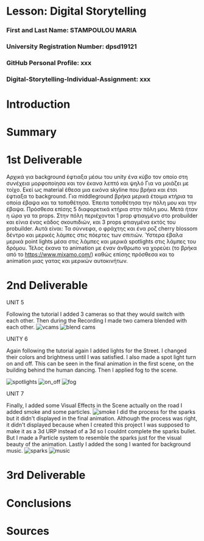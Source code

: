 # Lesson: Digital Storytelling

### First and Last Name: STAMPOULOU MARIA
### University Registration Number: dpsd19121
### GitHub Personal Profile: xxx
### Digital-Storytelling-Individual-Assignment: xxx

# Introduction



# Summary


# 1st Deliverable

Aρχικά για background έφτιαξα μέσω του unity ένα κύβο τον οποίο στη συνέχεια μορφοποίησα και τον έκανα λεπτό και ψηλό Για να μοιάζει με τοίχο. Εκεί ως material έθεσα μια εικόνα skyline που βρήκα και έτσι έφτιαξα το background. Για middleground βρήκα μερικά έτοιμα κτήρια τα οποία έβαψα και τα τοποθέτησα. Έπειτα τοποθέτησα την πόλη μου και την έβαψα. Πρόσθεσα επίσης 5 διαφορετικά κτήρια στην πόλη μου. Μετά ήταν η ώρα γα τα props. Στην πόλη περιέχονται 1 prop φτιαγμένο στο probuilder και είνια ένας κάδος σκουπιδιών, και 3 props φτιαγμένα εκτός του probuilder. Αυτά είναι: Τα σύννεφα, ο φράχτης και ένα ροζ cherry blossom δέντρο και μερικές λάμπες στις πόερτες των σπιτιών. Ύστερα έβαλα μερικά point lights μέσα στις λάμπες και μερικά spotlights στις λάμπες του δρόμου. Τέλος έκανα το animation με έναν άνθρωπο να χορεύει (το βρήκα από το https://www.mixamo.com/) καθώς επίσης πρόσθεσα και το animation μιας γατας και μερικών αυτοκινήτων.

# 2nd Deliverable

UNIT 5

Following the tutorial I added 3 cameras so that they would switch with each other. Then during the Recording I made two camera blended with each other.
![vcams](https://user-images.githubusercontent.com/100956389/236769910-a4227ab0-7e18-48c4-977a-dc8be93813a7.PNG)
![blend cams](https://user-images.githubusercontent.com/100956389/236770014-1b222394-61bc-4aef-aba0-d2d903920663.PNG)


UNITY 6

Again following the tutorial again I added lights for the Street. I changed their colors and brightness until I was satisfied. I also made a spot light turn on and off. This can be seen in the final animation in the first scene, on the building behind the human dancing. Then I applied fog to the scene.

![spotlights](https://user-images.githubusercontent.com/100956389/236770909-00301980-de9a-430a-a926-988f61c01aea.PNG)
![on_off](https://user-images.githubusercontent.com/100956389/236774097-1e75b33a-6a61-4be8-9547-ece4505fd1e0.PNG)
![fog](https://user-images.githubusercontent.com/100956389/236771408-98b66334-99f1-40a3-a13b-2ad31dd77e58.PNG)

UNIT 7

Finally, I added some Visual Effects in the Scene actually on the road I added smoke and some particles. 
![smoke](https://user-images.githubusercontent.com/100956389/236772243-9f0e4d2f-2b6a-464b-ac0f-8d5b8f7635a9.PNG)
I did the process for the sparks but it didn't displayed in the final animation. Although the process was right, it didn't displayed because when I created this project I was supposed to make it as a 3d URP instead of a 3d so I couldnt complete the sparks bullet. But I made a Particle system to resemble the sparks just for the visual beauty of the animation. 
Lastly I added the song I wanted for background music.
![sparks](https://user-images.githubusercontent.com/100956389/236773663-31c2c8a8-b978-45f1-8d46-7b4e49bfa401.PNG)
![music](https://user-images.githubusercontent.com/100956389/236774807-6480aeb7-5d37-443e-9f23-aa78328904e5.PNG)



# 3rd Deliverable 


# Conclusions


# Sources
